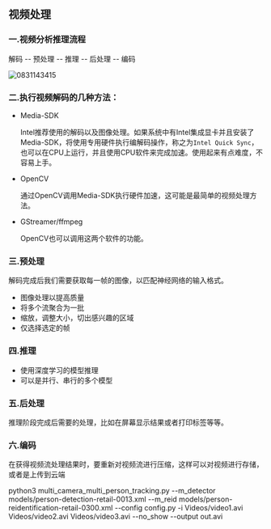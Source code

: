## 视频处理

### 一.视频分析推理流程

解码 -- 预处理 -- 推理 -- 后处理 -- 编码

![0831143415](https://cdn.jsdelivr.net/gh/luckykang/picture_bed/blogs_images/0831143415.png)

### 二.执行视频解码的几种方法：
- Media-SDK 

    Intel推荐使用的解码以及图像处理。如果系统中有Intel集成显卡并且安装了Media-SDK，将使用专用硬件执行编解码操作，称之为`Intel Quick Sync`，也可以在CPU上运行，并且使用CPU软件来完成加速。使用起来有点难度，不容易上手。
- OpenCV  

    通过OpenCV调用Media-SDK执行硬件加速，这可能是最简单的视频处理方法。

- GStreamer/ffmpeg
  
    OpenCV也可以调用这两个软件的功能。

### 三.预处理

解码完成后我们需要获取每一帧的图像，以匹配神经网络的输入格式。

- 图像处理以提高质量
- 将多个流聚合为一批
- 缩放，调整大小，切出感兴趣的区域
- 仅选择选定的帧

### 四.推理

- 使用深度学习的模型推理
- 可以是并行、串行的多个模型

### 五.后处理

推理阶段完成后需要的处理，比如在屏幕显示结果或者打印标签等等。

### 六.编码

在获得视频流处理结果时，要重新对视频流进行压缩，这样可以对视频进行存储，或者是上传到云端


python3 multi_camera_multi_person_tracking.py   --m_detector models/person-detection-retail-0013.xml --m_reid models/person-reidentification-retail-0300.xml --config config.py  -i Videos/video1.avi Videos/video2.avi Videos/video3.avi --no_show    --output out.avi